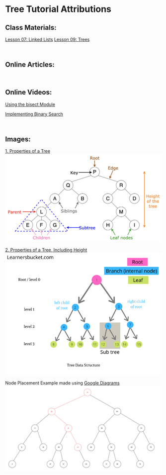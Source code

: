 # Tree Tutorial Attributions

## Class Materials:
[Lesson 07: Linked Lists](https://byui-cse.github.io/cse212-course/lesson07/07-prepare.html)
[Lesson 09: Trees](https://byui-cse.github.io/cse212-course/lesson09/09-prepare.html)

&nbsp;
## Online Articles:

&nbsp;
## Online Videos:
[Using the bisect Module](https://realpython.com/lessons/using-bisect-module/)

[Implementing Binary Search](https://realpython.com/lessons/implement-binary-search/)

&nbsp;
## Images:
[1. Properties of a Tree](https://towardsdatascience.com/8-useful-tree-data-structures-worth-knowing-8532c7231e8c)
![Image displaying the properties of a tree](../images/treeTerms.png)

[2. Properties of a Tree, Including Height](https://learnersbucket.com/examples/algorithms/find-height-and-width-of-binary-tree/)
![Image displaying the properties of a tree, including its height](../images/treeTerms.webp)

Node Placement Example made using [Google Diagrams](https://drawio.com)
![Node Placement, Example 2](../images/nodePlacement.png)
